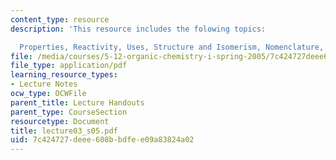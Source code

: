 ```yaml
---
content_type: resource
description: 'This resource includes the folowing topics:

  Properties, Reactivity, Uses, Structure and Isomerism, Nomenclature, and Stereochemistry.'
file: /media/courses/5-12-organic-chemistry-i-spring-2005/7c424727deee608bbdfee09a83824a02_lecture03_s05.pdf
file_type: application/pdf
learning_resource_types:
- Lecture Notes
ocw_type: OCWFile
parent_title: Lecture Handouts
parent_type: CourseSection
resourcetype: Document
title: lecture03_s05.pdf
uid: 7c424727-deee-608b-bdfe-e09a83824a02
---
```

